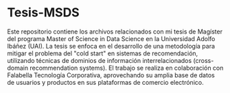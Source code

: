 # Tesis-MSDS
Este repositorio contiene los archivos relacionados con mi tesis de Magíster del programa Master of Science in Data Science en la Universidad Adolfo Ibáñez (UAI). La tesis se enfoca en el desarrollo de una metodología para mitigar el problema del "cold start" en sistemas de recomendación, utilizando técnicas de dominios de información interrelacionados (cross-domain recommendation systems). El trabajo se realiza en colaboración con Falabella Tecnología Corporativa, aprovechando su amplia base de datos de usuarios y productos en sus plataformas de comercio electrónico.